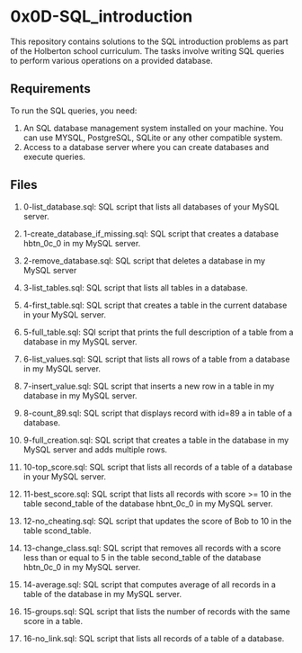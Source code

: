 # 0x0D-SQL_introduction

This repository contains solutions to the SQL introduction problems as part of the Holberton school curriculum. The tasks involve writing SQL queries to perform various operations on a provided database.

## Requirements

To run the SQL queries, you need:

1. An SQL database management system installed on your machine. You can use MYSQL, PostgreSQL, SQLite or any other compatible system.
2. Access to a database server where you can create databases and execute queries.

## Files

1. 0-list_database.sql: SQL script that lists all databases of your MySQL server.

2. 1-create_database_if_missing.sql: SQL script that creates a database hbtn_0c_0 in my MySQL server.

3. 2-remove_database.sql: SQL script that deletes a database in my MySQL server

4. 3-list_tables.sql: SQL script that lists all tables in a database.

5. 4-first_table.sql: SQL script that creates a table in the current database in your MySQL server.

6. 5-full_table.sql: SQl script that prints the full description of a table from a database in my MySQL server.

7. 6-list_values.sql: SQL script that lists all rows of a table from a database in my MySQL server.

8. 7-insert_value.sql: SQL script that inserts a new row in a table in my database in my MySQL server.

9. 8-count_89.sql: SQL script that displays record with id=89 a in table of a database.

10. 9-full_creation.sql: SQL script that creates a table in the database in my MySQL server and adds multiple rows.

11. 10-top_score.sql: SQL script that lists all records of a table of a database in your MySQL server.

12. 11-best_score.sql: SQL script that lists all records with score >= 10 in the table second_table of the database hbnt_0c_0 in my MySQL server.

13. 12-no_cheating.sql: SQL script that updates the score of Bob to 10 in the table scond_table.

14. 13-change_class.sql: SQL script that removes all records with a score less than or equal to  5 in the table second_table of the database hbtn_0c_0 in my MySQL server.

15. 14-average.sql: SQL script that computes average of all records in a table of the database in my MySQL server.

16. 15-groups.sql: SQL script that lists the number of records with the same score in a table.

17. 16-no_link.sql: SQL script that lists all records of a table of a database.
